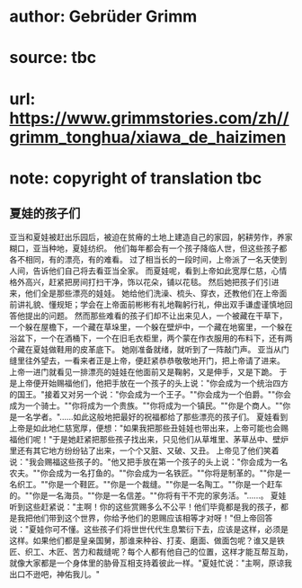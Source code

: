 # author: Gebrüder Grimm
# source: tbc
# url: https://www.grimmstories.com/zh//grimm_tonghua/xiawa_de_haizimen
# note: copyright of translation tbc

## 夏娃的孩子们 

亚当和夏娃被赶出乐园后，被迫在贫瘠的土地上建造自己的家园，躬耕劳作，养家糊口，亚当种地，夏娃纺织。
他们每年都会有一个孩子降临人世，但这些孩子都各不相同，有的漂亮，有的难看。
过了相当长的一段时间，上帝派了一名天使到人间，告诉他们自己将去看亚当全家。
而夏娃呢，看到上帝如此宽厚仁慈，心情格外高兴，赶紧把房间打扫干净，饰以花朵，铺以花毯。
然后她把孩子们引进来，他们全是那些漂亮的娃娃。
她给他们洗澡、梳头、穿衣，还教他们在上帝面前讲礼貌、懂规矩；学会在上帝面前彬彬有礼地鞠躬行礼，伸出双手谦虚谨慎地回答他提出的问题。
然而那些难看的孩子们却不让出来见人，一个被藏在干草下，一个躲在屋檐下，一个藏在草垛里，一个躲在壁炉中，一个藏在地窖里，一个躲在浴盆下，一个在酒桶下，一个在旧毛衣柜里，两个蒙在作衣服用的布料下，还有两个藏在夏娃做鞋用的皮革底下。
她刚准备就绪，就听到了一阵敲门声。
亚当从门缝里往外望去，一看来者正是上帝，便赶紧恭恭敬敬地开门，把上帝请了进来。
上帝一进门就看见一排漂亮的娃娃在他面前又是鞠躬，又是伸手，又是下跪。
于是上帝便开始赐福他们，他把手放在一个孩子的头上说："你会成为一个统治四方的国王。"接着又对另一个说："你会成为一个王子。""你会成为一个伯爵。""你会成为一个骑士。""你将成为一个贵族。""你将成为一个镇民。""你是个商人。""你是一名学者。"......如此这般地把最好的祝福都给了那些漂亮的孩子们。
夏娃看到上帝是如此地仁慈宽厚，便想："如果我把那些丑娃娃也带出来，上帝可能也会赐福他们呢！"于是她赶紧把那些孩子找出来，只见他们从草堆里、茅草丛中、壁炉里还有其它地方纷纷钻了出来，一个个又脏、又破、又丑。
上帝见了他们笑着说："我会赐福这些孩子的。"他又把手放在第一个孩子的头上说："你会成为一名农夫。""你会成为一名打鱼的。""你会成为一名铁匠。""你将是制革的。""你是一名织工。""你是一个鞋匠。""你是一个裁缝。""你是一名陶工。""你是一个赶车的。""你是一名海员。""你是一名信差。""你将有干不完的家务活。"......。
夏娃听到这些赶紧说："主啊！你的这些赏赐多么不公平！他们毕竟都是我的孩子，都是我把他们带到这个世界，你给予他们的恩赐应该相等才对呀！"但上帝回答说："夏娃你可不懂。这些孩子们将世世代代生息繁衍下去，应该是这样，必须是这样。如果他们都是皇亲国舅，那谁来种谷、打麦、磨面、做面包呢？谁又是铁匠、织工、木匠、苦力和裁缝呢？每个人都有他自己的位置，这样才能互帮互助，就像大家都是一个身体里的胁骨互相支持着彼此一样。"夏娃忙说："主啊，原谅我出口不逊吧，神佑我儿。"
